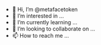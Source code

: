 - 👋 Hi, I’m @metafacetoken
- 👀 I’m interested in ...
- 🌱 I’m currently learning ...
- 💞️ I’m looking to collaborate on ...
- 📫 How to reach me ...

<!---
metafacetoken/metafacetoken is a ✨ special ✨ repository because its `README.md` (this file) appears on your GitHub profile.
You can click the Preview link to take a look at your changes.
--->

